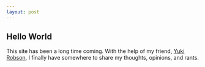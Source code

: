 ```yaml
---
layout: post
---
```

## Hello World

This site has been a long time coming. With the help of my friend, [Yuki Robson](https://www.linkedin.com/in/yuki-robson-176396a4/), I finally have somewhere to share my thoughts, opinions, and rants.

